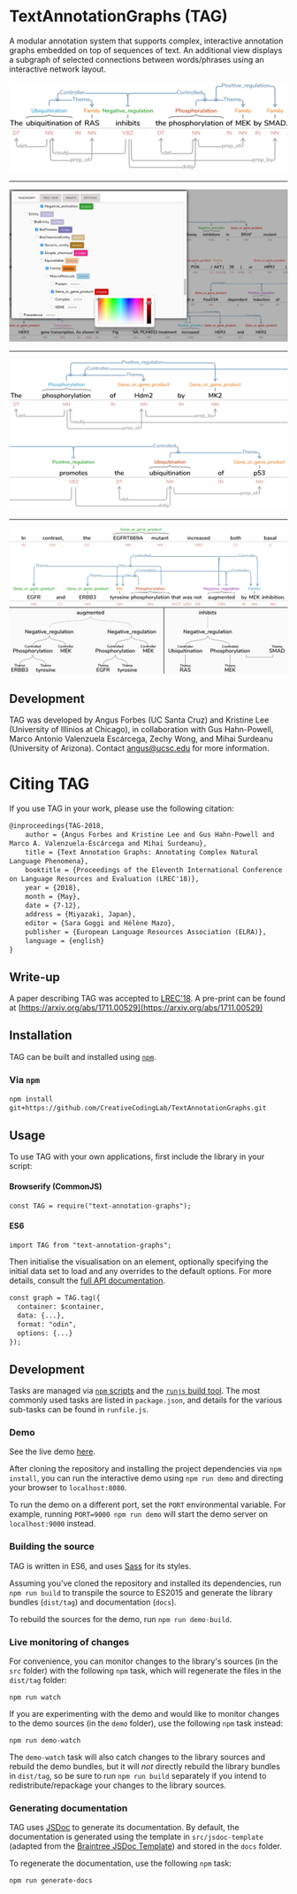# TextAnnotationGraphs (TAG)
A modular annotation system that supports complex, interactive annotation graphs embedded on top of sequences of text. An additional view displays a subgraph of selected connections between words/phrases using an interactive network layout.

![TAG](figs/OneRow.png)

---

![TAG](figs/taxonomyColors.png)

---

![TAG](figs/TwoRows.png)

---

![TAG](figs/trees.png)


## Development
TAG was developed by Angus Forbes (UC Santa Cruz) and Kristine Lee (University of Illinios at Chicago), in collaboration with Gus Hahn-Powell, Marco Antonio Valenzuela Escárcega, Zechy Wong, and Mihai Surdeanu (University of Arizona). Contact angus@ucsc.edu for more information.

# Citing TAG

If you use TAG in your work, please use the following citation:

```
@inproceedings{TAG-2018,
    author = {Angus Forbes and Kristine Lee and Gus Hahn-Powell and Marco A. Valenzuela-Escárcega and Mihai Surdeanu},
    title = {Text Annotation Graphs: Annotating Complex Natural Language Phenomena},
    booktitle = {Proceedings of the Eleventh International Conference on Language Resources and Evaluation (LREC'18)},
    year = {2018},
    month = {May},
    date = {7-12},
    address = {Miyazaki, Japan},
    editor = {Sara Goggi and Hélène Mazo},
    publisher = {European Language Resources Association (ELRA)},
    language = {english}
}
```

## Write-up
A paper describing TAG was accepted to [LREC'18](http://lrec2018.lrec-conf.org/en/conference-programme/accepted-papers/). A pre-print can be found at [https://arxiv.org/abs/1711.00529](https://arxiv.org/abs/1711.00529)

## Installation

TAG can be built and installed using [`npm`](https://docs.npmjs.com/getting-started/installing-node).

### Via `npm`

```
npm install git+https://github.com/CreativeCodingLab/TextAnnotationGraphs.git
```

## Usage

To use TAG with your own applications, first include the library in your script:

#### Browserify (CommonJS)

```
const TAG = require("text-annotation-graphs");
```

#### ES6

```
import TAG from "text-annotation-graphs";
```

Then initialise the visualisation on an element, optionally specifying the initial data set to load and any overrides to the default options.  For more details, consult the [full API documentation](docs/index.html).

```
const graph = TAG.tag({
  container: $container,
  data: {...},
  format: "odin",
  options: {...}
});
```

## Development

Tasks are managed via [`npm` scripts](https://docs.npmjs.com/misc/scripts) and the [`runjs` build tool](https://github.com/pawelgalazka/runjs).  The most commonly used tasks are listed in `package.json`, and details for the various sub-tasks can be found in `runfile.js`.

### Demo

See the live demo [here](demo/index.html).

After cloning the repository and installing the project dependencies via `npm install`, you can run the interactive demo using `npm run demo` and directing your browser to `localhost:8080`.

To run the demo on a different port, set the `PORT` environmental variable. For example, running `PORT=9000 npm run demo` will start the demo server on `localhost:9000` instead.


### Building the source

TAG is written in ES6, and uses [Sass](https://sass-lang.com/) for its styles.

Assuming you've cloned the repository and installed its dependencies, run `npm run build` to transpile the source to ES2015 and generate the library bundles (`dist/tag`) and documentation (`docs`).

To rebuild the sources for the demo, run `npm run demo-build`.

### Live monitoring of changes

For convenience, you can monitor changes to the library's sources (in the `src` folder) with the following `npm` task, which will regenerate the files in the `dist/tag` folder:

```
npm run watch
```

If you are experimenting with the demo and would like to monitor changes to the demo sources (in the `demo` folder), use the following `npm` task instead:

```
npm run demo-watch
```

The `demo-watch` task will also catch changes to the library sources and rebuild the demo bundles, but it will *not* directly rebuild the library bundles in `dist/tag`, so be sure to run `npm run build` separately if you intend to redistribute/repackage your changes to the library sources.

### Generating documentation

TAG uses [JSDoc](http://usejsdoc.org/) to generate its documentation. By default, the documentation is generated using the template in `src/jsdoc-template` (adapted from the [Braintree JSDoc Template](https://github.com/braintree/jsdoc-template)) and stored in the `docs` folder.

To regenerate the documentation, use the following `npm` task:

```
npm run generate-docs
``` 
